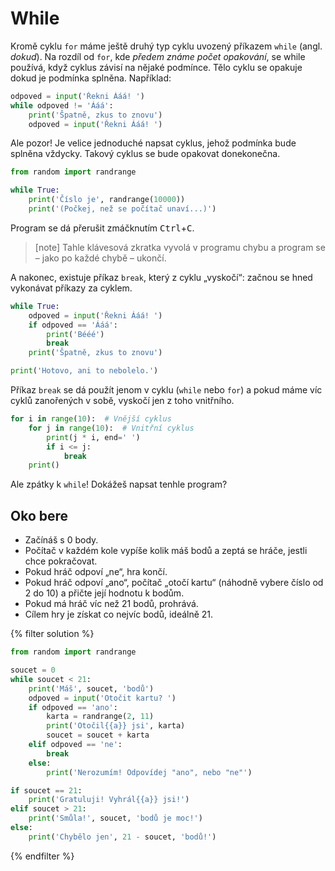 # While

Kromě cyklu `for` máme ještě druhý typ cyklu uvozený příkazem `while`
(angl. *dokud*).
Na rozdíl od `for`, kde *předem známe počet opakování*,
se while používá, když cyklus závisí na nějaké podmínce.
Tělo cyklu se opakuje dokud je podmínka splněna. Například:

```python
odpoved = input('Řekni Ááá! ')
while odpoved != 'Ááá':
    print('Špatně, zkus to znovu')
    odpoved = input('Řekni Ááá! ')
```

Ale pozor! Je velice jednoduché napsat cyklus,
jehož podmínka bude splněna vždycky.
Takový cyklus se bude opakovat donekonečna.

```python
from random import randrange

while True:
    print('Číslo je', randrange(10000))
    print('(Počkej, než se počítač unaví...)')
```

Program se dá přerušit zmáčknutím
<kbd>Ctrl</kbd>+<kbd>C</kbd>.

> [note]
> Tahle klávesová zkratka vyvolá v programu chybu
> a program se – jako po každé chybě – ukončí.

A nakonec, existuje příkaz `break`, který z cyklu „vyskočí“:
začnou se hned vykonávat příkazy za cyklem.

```python
while True:
    odpoved = input('Řekni Ááá! ')
    if odpoved == 'Ááá':
        print('Bééé')
        break
    print('Špatně, zkus to znovu')

print('Hotovo, ani to nebolelo.')
```

Příkaz `break` se dá použít jenom v cyklu (`while` nebo `for`)
a pokud máme víc cyklů zanořených v sobě, vyskočí jen z toho vnitřního.

```python
for i in range(10):  # Vnější cyklus
    for j in range(10):  # Vnitřní cyklus
        print(j * i, end=' ')
        if i <= j:
            break
    print()
```

Ale zpátky k `while`!
Dokážeš napsat tenhle program?

## Oko bere

* Začínáš s 0 body.
* Počítač v každém kole vypíše kolik máš bodů
  a zeptá se hráče, jestli chce pokračovat.
* Pokud hráč odpoví „ne“, hra končí.
* Pokud hráč odpoví „ano“, počítač „otočí kartu“
  (náhodně vybere číslo od 2 do 10) a přičte její hodnotu k bodům.
* Pokud má hráč víc než 21 bodů, prohrává.
* Cílem hry je získat co nejvíc bodů, ideálně 21.

{% filter solution %}
```python
from random import randrange

soucet = 0
while soucet < 21:
    print('Máš', soucet, 'bodů')
    odpoved = input('Otočit kartu? ')
    if odpoved == 'ano':
        karta = randrange(2, 11)
        print('Otočil{{a}} jsi', karta)
        soucet = soucet + karta
    elif odpoved == 'ne':
        break
    else:
        print('Nerozumím! Odpovídej "ano", nebo "ne"')

if soucet == 21:
    print('Gratuluji! Vyhrál{{a}} jsi!')
elif soucet > 21:
    print('Smůla!', soucet, 'bodů je moc!')
else:
    print('Chybělo jen', 21 - soucet, 'bodů!')
```
{% endfilter %}
